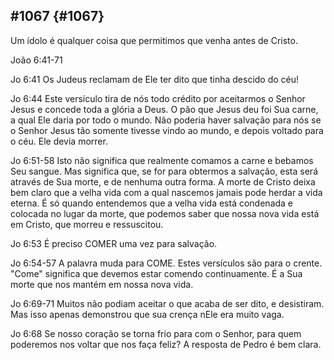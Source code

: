 ## #1067 {#1067}

Um ídolo é qualquer coisa que permitimos que venha antes de Cristo.

João 6:41-71

Jo 6:41 Os Judeus reclamam de Ele ter dito que tinha descido do céu!

Jo 6:44 Este versículo tira de nós todo crédito por aceitarmos o Senhor Jesus e concede toda a glória a Deus. O pão que Jesus deu foi Sua carne, a qual Ele daria por todo o mundo. Não poderia haver salvação para nós se o Senhor Jesus tão somente tivesse vindo ao mundo, e depois voltado para o céu. Ele devia morrer.

Jo 6:51-58 Isto não significa que realmente comamos a carne e bebamos Seu sangue. Mas significa que, se for para obtermos a salvação, esta será através de Sua morte, e de nenhuma outra forma. A morte de Cristo deixa bem claro que a velha vida com a qual nascemos jamais pode herdar a vida eterna. É só quando entendemos que a velha vida está condenada e colocada no lugar da morte, que podemos saber que nossa nova vida está em Cristo, que morreu e ressuscitou.

Jo 6:53 É preciso COMER uma vez para salvação.

Jo 6:54-57 A palavra muda para COME. Estes versículos são para o crente. &quot;Come&quot; significa que devemos estar comendo continuamente. É a Sua morte que nos mantém em nossa nova vida.

Jo 6:69-71 Muitos não podiam aceitar o que acaba de ser dito, e desistiram. Mas isso apenas demonstrou que sua crença nEle era muito vaga.

Jo 6:68 Se nosso coração se torna frio para com o Senhor, para quem poderemos nos voltar que nos faça feliz? A resposta de Pedro é bem clara.